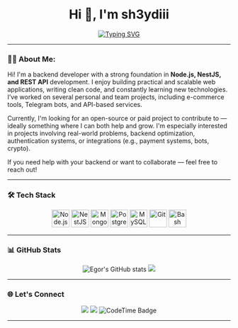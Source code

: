 <h1 align="center">Hi 👋, I'm sh3ydiii</h1>

<p align="center">
  <a href="https://git.io/typing-svg">
    <img src="https://readme-typing-svg.demolab.com?font=Fira+Code&pause=1000&color=F7F7F7&center=true&width=435&lines=Backend-Developer+from+Russia" alt="Typing SVG" />
  </a>
</p>

---

### 🧑‍💻 About Me:
Hi! I'm a backend developer with a strong foundation in **Node.js, NestJS, and REST API** development.
I enjoy building practical and scalable web applications, writing clean code, and constantly learning new technologies.
I’ve worked on several personal and team projects, including e-commerce tools, Telegram bots, and API-based services.

Currently, I'm looking for an open-source or paid project to contribute to — ideally something where I can both help and grow.
I'm especially interested in projects involving real-world problems, backend optimization, authentication systems, or integrations (e.g., payment systems, bots, crypto).

If you need help with your backend or want to collaborate — feel free to reach out!

---

### 🛠️ Tech Stack

<p align="center">
  <img src="https://cdn.jsdelivr.net/gh/devicons/devicon/icons/nodejs/nodejs-original.svg" width="40" height="40" alt="Node.js" />
  <img src="https://nestjs.com/img/logo-small.svg" width="40" height="40" alt="NestJS" />
  <img src="https://cdn.jsdelivr.net/gh/devicons/devicon/icons/mongodb/mongodb-original.svg" width="40" height="40" alt="MongoDB" />
  <img src="https://cdn.jsdelivr.net/gh/devicons/devicon/icons/postgresql/postgresql-original.svg" width="40" height="40" alt="PostgreSQL" />
  <img src="https://cdn.jsdelivr.net/gh/devicons/devicon/icons/mysql/mysql-original.svg" width="40" height="40" alt="MySQL" />
  <img src="https://cdn.jsdelivr.net/gh/devicons/devicon/icons/git/git-original.svg" width="40" height="40" alt="Git" />
  <img src="https://cdn.jsdelivr.net/gh/devicons/devicon/icons/bash/bash-original.svg" width="40" height="40" alt="Bash" />
</p>

---

### 📊 GitHub Stats

<p align="center">
  <img src="https://github-readme-stats.vercel.app/api?username=sh3ydiii&show_icons=true&theme=default&hide_title=true" alt="Egor's GitHub stats" />
   <img src="https://github-readme-stats.vercel.app/api/top-langs/?username=sh3ydiii&layout=compact&theme=default" />
</p>

---

### 🌐 Let's Connect

<p align="center">
  <a href="https://t.me/sh3ydi_code" target="_blank"><img src="https://img.shields.io/badge/Telegram-2CA5E0?style=for-the-badge&logo=telegram&logoColor=white" /></a>
  <a href="mailto:sh3ydiii@gmail.com"><img src="https://img.shields.io/badge/Email-D14836?style=for-the-badge&logo=gmail&logoColor=white"/></a>
  <img href="https://codetime.dev" alt="CodeTime Badge" src="https://shields.jannchie.com/endpoint?style=for-the-badge&color=&url=https%3A%2F%2Fapi.codetime.dev%2Fv3%2Fusers%2Fshield%3Fuid%3D32405">
</p>

---
